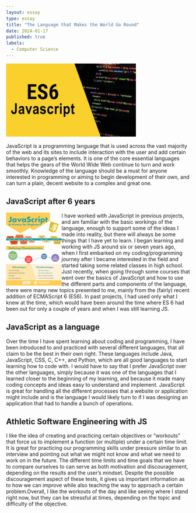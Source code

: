```yaml
---
layout: essay
type: essay
title: "The Language that Makes the World Go Round"
date: 2024-01-17
published: true
labels:
  - Computer Science
---
```


<img height="200px" class="img-thumbnail" src="../img/js-reflection/ES6JS.png">

JavaScript is a programming language that is used across the vast majority of the web and its sites to include interaction with the user and add certain behaviors to a page’s elements. It is one of the core essential languages that helps the gears of the World Wide Web continue to turn and work smoothly. Knowledge of the language should be a must for anyone interested in programming or aiming to begin development of their own, and can turn a plain, decent website to a complex and great one.

## JavaScript after 6 years

<img height="200px" class="img-thumbnail" src="../img/js-reflection/JSHistory.png" align="left">
  
I have worked with JavaScript in previous projects, and am familiar with the basic workings of the language, enough to support some of the ideas I made into reality, but there will always be some things that I have yet to learn. I began learning and working with JS around six or seven years ago, when I first embarked on my coding/programming journey after I became interested in the field and started taking some related classes in high school. Just recently, when going through some courses that went over the basics of JavaScript and how to use the different parts and components of the language, there were many new topics presented to me, mainly from the (fairly) recent addition of ECMAScript 6 (ES6). In past projects, I had used only what I knew at the time, which would have been around the time where ES 6 had been out for only a couple of years and when I was still learning JS.


## JavaScript as a language

Over the time I have spent learning about coding and programming, I have been introduced to and practiced with several different languages, that all claim to be the best in their own right. These languages include Java, JavaScript, CSS, C, C++, and Python, which are all good languages to start learning how to code with. I would have to say that I prefer JavaScript over the other languages, simply because it was one of the languages that I learned closer to the beginning of my learning, and because it made many coding concepts and ideas easy to understand and implement. JavaScript is great for handling all the different processes that a website or application might include and is the language I would likely turn to if I was designing an application that had to handle a bunch of operations.

## Athletic Software Engineering with JS

I like the idea of creating and practicing certain objectives or “workouts” that force us to implement a function (or multiple) under a certain time limit. It is great for practicing our programming skills under pressure similar to an interview and pointing out what we might not know and what we need to work on in the future. The different time limits and time goals that we have to compare ourselves to can serve as both motivation and discouragement, depending on the results and the user’s mindset. Despite the possible discouragement aspect of these tests, it gives us important information as to how we can improve while also teaching the way to approach a certain problem.Overall, I like the workouts of the day and like seeing where I stand right now, but they can be stressful at times, depending on the topic and difficulty of the objective.
